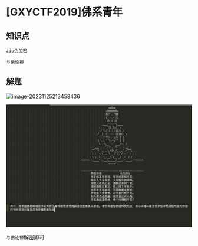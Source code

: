 # [GXYCTF2019]佛系青年

## 知识点

`zip伪加密`

`与佛论禅`

## 解题

![image-20231125213458436](G:/CTFWriteUp/buuctf/Misc/img/21-1.png)

![](./img/[GXYCTF2019]佛系青年-1.png)

`与佛论禅`解密即可